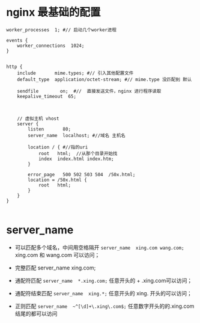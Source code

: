 #  nginx 最基础的配置

```
worker_processes  1; #// 启动几个worker进程

events {
    worker_connections  1024;
}


http {
    include       mime.types; #// 引入其他配置文件
    default_type  application/octet-stream; #// mime.type 没匹配到 默认

    sendfile        on;  #//  直接发送文件，nginx 进行程序读取
    keepalive_timeout  65;



    // 虚拟主机 vhost
    server {
        listen       80;
        server_name  localhost; #//域名 主机名 
        
        location / { #//指的uri
            root   html;  //从那个目录开始找
            index  index.html index.htm;
        }

        error_page   500 502 503 504  /50x.html;
        location = /50x.html {
            root   html;
        }
    }
}


```


# server_name

+ 可以匹配多个域名，中间用空格隔开
`server_name  xing.com wang.com;` xing.com 和 wang.com 可以访问；
   
+ 完整匹配
    server_name xing.com;

+ 通配符匹配
     `server_name  *.xing.com;`  任意开头的 + .xing.com可以访问；
     

+ 通配符结束匹配
    `server_name  xing.*;`  任意开头的  xing. 开头的可以访问；

+ 正则匹配
   `server_name  ~^[\d]+\.xing\.com$;` 任意数字开头的的.xing.com结尾的都可以访问

